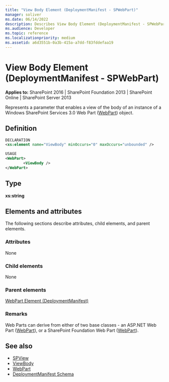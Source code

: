 ```yaml
---
title: "View Body Element (DeploymentManifest - SPWebPart)"
manager: soliver
ms.date: 06/14/2022
description: Describes View Body Element (DeploymentManifest - SPWebPart) and provides information on elements and attributes.
ms.audience: Developer
ms.topic: reference
ms.localizationpriority: medium
ms.assetid: a6d3551b-0a3b-415a-a7dd-f83fddefaa19
---
```


# View Body Element (DeploymentManifest - SPWebPart)

**Applies to:** SharePoint 2016 | SharePoint Foundation 2013 | SharePoint Online | SharePoint Server 2013

Represents a parameter that enables a view of the body of an instance of a Windows SharePoint Services 3.0 Web Part ([WebPart](https://msdn.microsoft.com/library/Microsoft.SharePoint.WebPartPages.WebPart.aspx)) object.

## Definition

```XML
DECLARATION
<xs:element name="ViewBody" minOccurs="0" maxOccurs="unbounded" />

USAGE
<WebPart>
        <ViewBody />
</WebPart>

```

## Type

**xs:string**

## Elements and attributes

The following sections describe attributes, child elements, and parent elements.

### Attributes

None

### Child elements

None

### Parent elements

[WebPart Element (DeploymentManifest)](webpart-element-deploymentmanifest.md)

### Remarks

Web Parts can derive from either of two base classes - an ASP.NET Web Part ([WebPart](https://msdn.microsoft.com/library/System.Web.UI.WebControls.WebParts.WebPart.aspx)), or a SharePoint Foundation Web Part ([WebPart](https://msdn.microsoft.com/library/Microsoft.SharePoint.WebPartPages.WebPart.aspx)).

## See also

- [SPView](https://msdn.microsoft.com/library/Microsoft.SharePoint.SPView.aspx)
- [ViewBody](https://msdn.microsoft.com/library/Microsoft.SharePoint.SPView.ViewBody.aspx)
- [WebPart](https://msdn.microsoft.com/library/Microsoft.SharePoint.WebPartPages.WebPart.aspx)
- [DeploymentManifest Schema](deploymentmanifest-schema.md)
